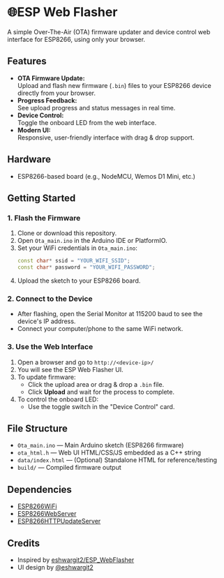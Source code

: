#  🌐ESP Web Flasher

A simple Over-The-Air (OTA) firmware updater and device control web interface for ESP8266, using only your browser.

## Features

- **OTA Firmware Update:**  
  Upload and flash new firmware (`.bin`) files to your ESP8266 device directly from your browser.
- **Progress Feedback:**  
  See upload progress and status messages in real time.
- **Device Control:**  
  Toggle the onboard LED from the web interface.
- **Modern UI:**  
  Responsive, user-friendly interface with drag & drop support.

## Hardware

- ESP8266-based board (e.g., NodeMCU, Wemos D1 Mini, etc.)

## Getting Started

### 1. Flash the Firmware

1. Clone or download this repository.
2. Open `Ota_main.ino` in the Arduino IDE or PlatformIO.
3. Set your WiFi credentials in `Ota_main.ino`:
    ```cpp
    const char* ssid = "YOUR_WIFI_SSID";
    const char* password = "YOUR_WIFI_PASSWORD";
    ```
4. Upload the sketch to your ESP8266 board.

### 2. Connect to the Device

- After flashing, open the Serial Monitor at 115200 baud to see the device's IP address.
- Connect your computer/phone to the same WiFi network.

### 3. Use the Web Interface

1. Open a browser and go to `http://<device-ip>/`
2. You will see the ESP Web Flasher UI.
3. To update firmware:
    - Click the upload area or drag & drop a `.bin` file.
    - Click **Upload** and wait for the process to complete.
4. To control the onboard LED:
    - Use the toggle switch in the "Device Control" card.

## File Structure

- `Ota_main.ino` — Main Arduino sketch (ESP8266 firmware)
- `ota_html.h` — Web UI HTML/CSS/JS embedded as a C++ string
- `data/index.html` — (Optional) Standalone HTML for reference/testing
- `build/` — Compiled firmware output

## Dependencies

- [ESP8266WiFi](https://arduino-esp8266.readthedocs.io/en/latest/esp8266wifi/readme.html)
- [ESP8266WebServer](https://arduino-esp8266.readthedocs.io/en/latest/esp8266webserver/readme.html)
- [ESP8266HTTPUpdateServer](https://arduino-esp8266.readthedocs.io/en/latest/esp8266httpupdateserver/readme.html)

## Credits

- Inspired by [eshwargit2/ESP_WebFlasher](https://github.com/eshwargit2/ESP_WebFlasher)
- UI design by [@eshwargit2](https://github.com/eshwargit2)

